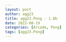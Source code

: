 ```yaml
---
layout: post
author: agg23
title: agg23.Pong - 1.0b
date: 2022-08-19
categories: [Arcade, Pong]
tags: [agg23.Pong]
---
```


